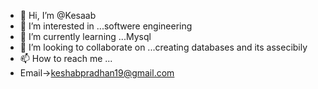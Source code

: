 - 👋 Hi, I’m @Kesaab
- 👀 I’m interested in ...softwere engineering
- 🌱 I’m currently learning ...Mysql 
- 💞️ I’m looking to collaborate on ...creating databases and its assecibily
- 📫 How to reach me ...
- Email->keshabpradhan19@gmail.com


<!---
Kesaab/Kesaab is a ✨ special ✨ repository because its `README.md` (this file) appears on your GitHub profile.
You can click the Preview link to take a look at your changes.
--->
